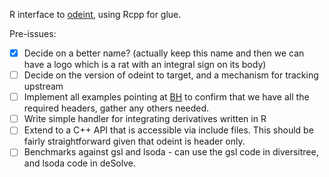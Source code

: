 R interface to [odeint](http://headmyshoulder.github.io/odeint-v2/downloads.html), using Rcpp for glue.

Pre-issues:

- [x] Decide on a better name? (actually keep this name and then we can have a logo which is a rat with an integral sign on its body)
- [ ] Decide on the version of odeint to target, and a mechanism for tracking upstream
- [ ] Implement all examples pointing at [BH](http://cran.r-project.org/web/packages/BH/index.html) to confirm that we have all the required headers, gather any others needed.
- [ ] Write simple handler for integrating derivatives written in R
- [ ] Extend to a C++ API that is accessible via include files.  This should be fairly straightforward given that odeint is header only.
- [ ] Benchmarks against gsl and lsoda - can use the gsl code in diversitree, and lsoda code in deSolve.

